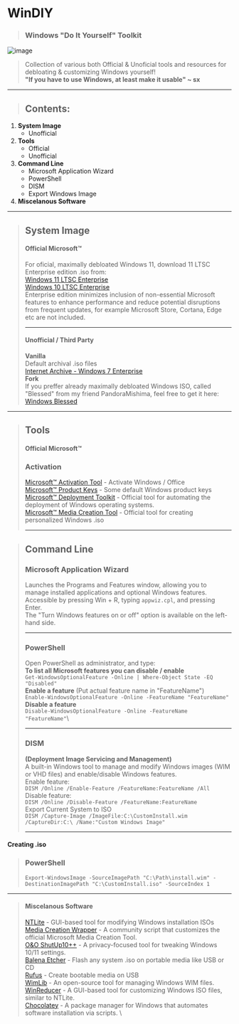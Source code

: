 # WinDIY
> ### Windows "Do It Yourself" Toolkit
![image](https://github.com/user-attachments/assets/ee36e0d4-6823-45c2-9838-d41169404b59)

> Collection of various both Official & Unoficial tools and resources for debloating & customizing Windows yourself!\
> **"If you have to use Windows, at least make it usable" ~ sx**

---

> ## Contents:
1. **System Image**
   - Unofficial
3. **Tools**
   - Official
   - Unofficial
4. **Command Line**
   - Microsoft Application Wizard
   - PowerShell
   - DISM
   - Export Windows Image
6. **Miscelanous Software**

--- 

> ## **System Image**
> #### **Official Microsoft™** 
> For oficial, maximally debloated Windows 11, download 11 LTSC Enterprise edition .iso from:\
> [Windows 11 LTSC Enterprise](https://www.microsoft.com/en-us/evalcenter/download-windows-11-iot-enterprise-ltsc-eval) \
> [Windows 10 LTSC Enterprise](https://www.microsoft.com/de-de/evalcenter/download-windows-10-enterprise)\
> Enterprise edition minimizes inclusion of non-essential Microsoft features to enhance performance and reduce potential disruptions from frequent updates, for example Microsoft Store, Cortana, Edge etc are not included.
> 
> ---
> #### **Unofficial / Third Party** 
> **Vanilla**\
> Default archival .iso files\
> [Internet Archive - Windows 7 Enterprise](https://archive.org/download/en_windows_7_enterprise_with_sp1_x64_dvd_u_677651_202107)\
> **Fork**\
> If you preffer already maximally debloated Windows ISO, called "Blessed" from my friend PandoraMishima, feel free to get it here:\
> [Windows Blessed](https://mega.nz/folder/fp5T1D7Z#hCIXPPQSb4RCkmcb9sCxUA)

---

> ## Tools
> #### **Official Microsoft™**
> ### Activation
> [Microsoft™ Activation Tool](https://github.com/massgravel/Microsoft-Activation-Scripts) - Activate Windows / Office\
> [Microsoft™ Product Keys](https://gist.github.com/rvrsh3ll/0810c6ed60e44cf7932e4fbae25880df) - Some default Windows product keys\
> [Microsoft™ Deployment Toolkit](https://www.microsoft.com/en-us/download/details.aspx?id=54259) - Official tool for automating the deployment of Windows operating systems.\
> [Microsoft™ Media Creation Tool](https://support.microsoft.com/en-us/windows/create-installation-media-for-windows-99a58364-8c02-206f-aa6f-40c3b507420d) - Official tool for creating personalized Windows .iso
>
> ---
 
> ## Command Line
> ### Microsoft Application Wizard
> Launches the Programs and Features window, allowing you to manage installed applications and optional Windows features.\
Accessible by pressing Win + R, typing ```appwiz.cpl```, and pressing Enter.\
The "Turn Windows features on or off" option is available on the left-hand side.
>
> ---
>
> ### PowerShell
> Open PowerShell as administrator, and type:\
> **To list all Microsoft features you can disable / enable**\
> ```Get-WindowsOptionalFeature -Online | Where-Object State -EQ "Disabled"``` \
> **Enable a feature** (Put actual feature name in "FeatureName")\
> ```Enable-WindowsOptionalFeature -Online -FeatureName "FeatureName"``` \
> **Disable a feature**\
> ```Disable-WindowsOptionalFeature -Online -FeatureName "FeatureName"```\
>
> ---
>
> ### DISM
> **(Deployment Image Servicing and Management)**\
> A built-in Windows tool to manage and modify Windows images (WIM or VHD files) and enable/disable Windows features.\
> Enable feature: \
> `DISM /Online /Enable-Feature /FeatureName:FeatureName /All` \
> Disable feature: \
> `DISM /Online /Disable-Feature /FeatureName:FeatureName`\
> Export Current System to ISO \
> `DISM /Capture-Image /ImageFile:C:\CustomInstall.wim /CaptureDir:C:\ /Name:"Custom Windows Image"`
>
> ---
#### Creating .iso
> ### PowerShell
> `Export-WindowsImage -SourceImagePath "C:\Path\install.wim" -DestinationImagePath "C:\CustomInstall.iso" -SourceIndex 1`

---

> #### Miscelanous Software
> [NTLite](https://www.ntlite.com) -  GUI-based tool for modifying Windows installation ISOs \
> [Media Creation Wrapper](https://github.com/AveYo/MediaCreationTool.bat) - A community script that customizes the official Microsoft Media Creation Tool. \
> [O&O ShutUp10++](https://www.oo-software.com/en/shutup10) - A privacy-focused tool for tweaking Windows 10/11 settings. \
> [Balena Etcher](https://etcher.balena.io) - Flash any system .iso on portable media like USB or CD \
> [Rufus](https://rufus.ie/en/) - Create bootable media on USB \
> [WimLib](https://wimlib.net) - An open-source tool for managing Windows WIM files. \
> [WinReducer](https://www.winreducer.net) - A GUI-based tool for customizing Windows ISO files, similar to NTLite. \
> [Chocolatey](https://chocolatey.org) - A package manager for Windows that automates software installation via scripts. \
